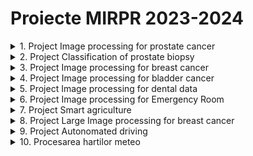 
# Proiecte MIRPR 2023-2024

<details>
    <summary> 1. Project Image processing for prostate cancer </summary>

### Scop
Caracterizarea tumorilor de prostata in imagini de tip RMN cu ajutorul atributelor de textura (radiomice)

### Ideea de baza
Caracterizarea tesuturilor canceroase la nivelul prostatei (prin metode automate neinvazive) contribuie la stabilirea unui tratament personalizat si la o mai buna recuperare a pacientului. Problema algoritmica este aceea de clasificare a diferitelor leziuni pe baza caracteristicilor radiomice extrase din RMN-urile de prostată. Caracteristicile radiomice se referă la modul în care anumiți parametri reproduc eterogenitatea sau complexitatea texturii. Cu cât scorul Gleason/ISUP pentru un nodul este mai mare, cu atât aspectul pe imagine va fi mai eterogen, cu diferențe mari de contrast între pixelii vecini și între texturile subregiunilor învecinate din acel nodul, diferențe uneori chiar vizibile cu ochiul liber. Cele mai utilizate caracteristici radiomice sunt matricele GLCM, GLRLM secundare și GLSZM.

### TODOlist
1. Iteratia1
- considerarea setului de atribute radiomice extrase si analiza acestor atribute
- clasificarea binara a leziunilor (ISUP-1 vs. others sau ISUP-1 vs. normal) cu un algoritm de ML
    - Evolutionary algorithms (e.g. [Multi Expression Programming](http://mepx.org/))
    - Decision Trees
    - Support Vector Machine
    - Artificial Neural Networks
    - other ML algorithms
- evaluarea predictiilor realziate de clasificatorul binar

2. Iteratia2
- extragerea atributelor radiomice din imagini RMN si analiza acestor atribute
- clasificarea multi-clasa a leziunilor (ISUP-1 vs. ISUP-2 vs. ISUP-3 vs. ISUP-4 vs. ISUP-5) cu un algoritm de ML
- evaluarea predictiilor 

### Data
- Cluj Hospital dataset of radiomic features extracted from 35 MRI images [link](ProjectsData/radiomicFeatsCluj35.zip)
- 26 MR datasets - https://wiki.cancerimagingarchive.net/display/Public/PROSTATE-MRI#327726088352fbd47ff4147b574d72f5b596e4a
- https://promise12.grand-challenge.org/ - great challenge, one can check methods, articles
- https://prostatemrimagedatabase.com/ - 230 datasets - I have no info about quality

### Bibliografie
- Oltean, M. (2022). Multi Expression Programming for solving classification problems [link](https://www.researchgate.net/publication/359261779_Multi_Expression_Programming_for_solving_classification_problems)
- Afshar, P., Mohammadi, A., Plataniotis, K. N., Oikonomou, A., & Benali, H. (2019). From handcrafted to deep-learning-based cancer radiomics: challenges and opportunities. IEEE Signal Processing Magazine, 36(4), 132-160.
- L. Jing, Y. Tian, Self-supervised visual feature learning with deep neural networks: A survey, IEEE Transactions on pattern analysis and machine intelligence (2020)
- theory -> prostate imaging
    - https://www.slideshare.net/abd_ellah_nazeer/presentation1-mri-imaging-of-the-prostate
    - https://www.slideshare.net/abd_ellah_nazeer/presentation1pptx-radiological-imaging-of-prostatic-diseases - sl48/49
    - Kato Zoltan - linear registration of medical data - http://www.inf.u-szeged.hu/rgvc/demos.php?did=affbinregdemo
    - 3D - http://www.inf.u-szeged.hu/rgvc/demos.php?did=affbin3dregdemo

</details>

<details>
    <summary> 2. Project Classification of prostate biopsy</summary>

### Aim
Caracterizarea cancerului de prostata in imagini de microscop (histopatologice)

### Main idea
Diagnosticul cancerului de prostată (PCa) se bazează pe stadializarea biopsiilor de țesut de prostată. Aceste mostre de țesut sunt examinate de un patolog și punctate conform sistemului de clasificare Gleason. Procesul de clasificare constă în găsirea și clasificarea țesutului canceros în așa-numitele modele Gleason (3, 4 sau 5) pe baza modelelor arhitecturale de creștere a tumorii. După ce biopsiei i se atribuie un scor Gleason, acesta este convertit într-un grad ISUP pe o scară de la 1 la 5. Sistemul de clasificare Gleason este cel mai important marker de prognostic pentru PCa, iar gradul ISUP are un rol crucial atunci când se decide cum trebuie tratat un pacient. Există atât riscul de a lipsi cancerul, cât și un risc mare de supraevaluare, ceea ce duce la un tratament inutil. Cu toate acestea, sistemul suferă de o variabilitate semnificativă între observatori între patologi, limitându-și utilitatea pentru pacienții individuali. Această variabilitate a evaluărilor ar putea duce la un tratament inutil sau, mai rău, la lipsa unui diagnostic sever.

### TODOlist
1. Iteratia1
- formarea patch-urilor - abordarea bazata pe grid sampling - si analiza datelor
- clasificarea patch-urilor (binara - ISUP-1 vs. others, ISUP-1 vs. normal - sau multi-clasa) cu un algoritm de ML
- evaluarea predictiilor facute de clasificator (prin vot majoritar)

2. Iteratia2
- formarea patch-urilor - abordarea bazata pe segmentation-driven sampling (kMeans sau UNet) - si analiza datelor 
- clasificarea patch-urilor (binara - ISUP-1 vs. others, ISUP-1 vs. normal - sau multi-clasa) cu un algoritm de ML
- evaluarea predictiilor facute de clasificator (prin vot majoritar)

3. Iteratia3
- formarea patch-urilor - abordarea bazata pe segmentation-driven sampling (Graph-based NNs - similar cu [link](https://arxiv.org/pdf/1910.13328.pdf)) - si analiza datelor 
- clasificarea patch-urilor (binara - ISUP-1 vs. others, ISUP-1 vs. normal - sau multi-clasa) cu un algoritm de ML
- evaluarea predictiilor facute de clasificator (prin vot majoritar)

### Data
- Grand Challenge Data [link](https://www.kaggle.com/competitions/prostate-cancer-grade-assessment/data)

### Bibliografie
- Bulten, W., Kartasalo, K., Chen, P. H. C., Ström, P., Pinckaers, H., Nagpal, K., ... & Eklund, M. (2022). Artificial intelligence for diagnosis and Gleason grading of prostate cancer: the PANDA challenge. Nature medicine, 28(1), 154-163. [link](https://www.nature.com/articles/s41591-021-01620-2#Abs1)
- Lazar, A. J., & Demicco, E. G. (2022). Human and machine: Better at pathology together?. Cancer cell, 40(8), 806-808. 
- Linkon, A. H. M., Labib, M. M., Hasan, T., & Hossain, M. (2021). Deep learning in prostate cancer diagnosis and Gleason grading in histopathology images: An extensive study. Informatics in Medicine Unlocked, 24, 100582. [link](https://www.sciencedirect.com/science/article/pii/S2352914821000721#bib107)
- Salvi, M., Acharya, U. R., Molinari, F., & Meiburger, K. M. (2021). The impact of pre-and post-image processing techniques on deep learning frameworks: A comprehensive review for digital pathology image analysis. Computers in Biology and Medicine, 128, 104129 [link](https://www.sciencedirect.com/science/article/pii/S0010482520304601)
- Graph Neural Networks documentation [link](https://cs.stanford.edu/people/jure/) 
- theory -> prostate imaging
    - https://www.slideshare.net/abd_ellah_nazeer/presentation1-mri-imaging-of-the-prostate
    - https://www.slideshare.net/abd_ellah_nazeer/presentation1pptx-radiological-imaging-of-prostatic-diseases - sl48/49
    - Kato Zoltan - linear registration of medical data - http://www.inf.u-szeged.hu/rgvc/demos.php?did=affbinregdemo
    - 3D - http://www.inf.u-szeged.hu/rgvc/demos.php?did=affbin3dregdemo

</details>

<details>
    <summary> 3. Project Image processing for breast cancer </summary>

### Scop
Caracterizarea tumorilor de san in imagini de tip tomosinteza


### Ideea de baza
Tomosinteza digitală a sânului (DBT) este o tehnologie avansată de screening pentru cancerul de sân, aprobată de FDA în 2011. DBT este adesea denumită mamografie 3D, deoarece produce imagini cvasi-tridimensionale (3D) ale sânului. În DBT, un aparat cu raze X este rotit pentru a captura imagini ale țesutului mamar din unghiuri diferite. Aceste imagini sunt reconstruite pentru a produce secțiuni subțiri ale sânului, care au detalii îmbunătățite în comparație cu mamografia tradițională 2D. Mai exact, rezoluția mai mare în afara planului în DBT permite o mai bună vizualizare a maselor și a distorsiunilor arhitecturale [link](https://pubs.rsna.org/doi/pdf/10.1148/rg.2019180046). Beneficiile DBT ca instrument de screening sunt demonstrate în mai multe studii prospective [ref](https://pubs.rsna.org/doi/full/10.1148/radiol.2015141303) în ultimul deceniu.


### TODOlist
1. Iteratia1
- considerarea setului de imagini de tip tomosinteza si analiza acestuia 
- clasificarea imaginilor prin folosirea unui algoritm de ML
- evaluarea predictilor facute de clasificator
 
2. Iteratia2
- considerarea setului de imagini de tip tomosinteza si analiza acestuia 
- localizarea tumorilor in imagini prin folosirea unui algoritm de ML (fie detectie, fie segmentare) - se poate porni de la exemplul de segmentare a tumorilor [link](https://github.com/MaciejMazurowski/mri-breast-tumor-segmentation)  in imagini MRI [link](https://github.com/mazurowski-lab/MRI-deeplearning-tutorial)
- evaluarea predictilor facute automat

3. Iteratia3
- considerarea setului de imagini de tip tomosinteza si analiza acestuia 
- identificarea cancerului de san in imagini prin folosirea unui algoritm de ML bazat pe grafe [link](https://dl.acm.org/doi/pdf/10.1145/3535508.3545549?casa_token=5wUH0sLz0Y0AAAAA:lFuFZ49UTvo1PcmtNLVUYsUlncgRiH3zUsYWO2JBBTReebYSuWeGZRp0xBVLGnhAcMscbkv5G_Dm)
- evaluarea predictilor facute automat

### Data
- DBT dataset [link](https://sites.duke.edu/mazurowski/resources/digital-breast-tomosynthesis-database/)); about used algorithms [link](https://github.com/mazurowski-lab/DBT-cancer-detection-algorithms) more details are available [here](https://jamanetwork.com/journals/jamanetworkopen/fullarticle/2801740)


### Bibliografie
- Geras, K. J., Mann, R. M., & Moy, L. (2019). Artificial intelligence for mammography and digital breast tomosynthesis: current concepts and future perspectives. Radiology, 293(2), 246-259. [link](https://pubs.rsna.org/doi/10.1148/radiol.2019182627)
- Bai, J., Posner, R., Wang, T., Yang, C., & Nabavi, S. (2021). Applying deep learning in digital breast tomosynthesis for automatic breast cancer detection: A review. Medical image analysis, 71, 102049.[link](https://www.sciencedirect.com/science/article/pii/S1361841521000955)
- Fan, M., Zheng, H., Zheng, S., You, C., Gu, Y., Gao, X., ... & Li, L. (2020). Mass detection and segmentation in digital breast tomosynthesis using 3D-mask region-based convolutional neural network: a comparative analysis. Frontiers in molecular biosciences, 7, 599333. [link](https://www.frontiersin.org/articles/10.3389/fmolb.2020.599333/full)
- Graph Neural Networks documentation [link](https://cs.stanford.edu/people/jure/) 
- Buda, M., Saha, A., Walsh, R., Ghate, S., Li, N., Święcicki, A., ... & Mazurowski, M. A. (2021). A data set and deep learning algorithm for the detection of masses and architectural distortions in digital breast tomosynthesis images. JAMA network open, 4(8), e2119100-e2119100. [link](https://jamanetwork.com/journals/jamanetworkopen/fullarticle/2783046?utm_campaign=articlePDF&utm_medium=articlePDFlink&utm_source=articlePDF&utm_content=jamanetworkopen.2023.0524)

</details>

<details>
    <summary> 4. Project Image processing for bladder cancer </summary>

### Scop
- stadializarea tumorilor in imagini medicale ale vezicii

### Ideea de baza

- identificarea tumorilor in vezica si gradul lor de infiltrare in peretele vezicii cu ajutorul tehnicilor automate (prin metode non-invazive) se poate dovedi a fi un real sprijin in stadializarea cancerului de vezica 

### TODOlist
1. Iteratia 1
- analiza datelor
- segmentarea zonelor de interes (perete, interior, tumora, background) cu ajutorul unor modele bazate pe CNN [DeepMedic](https://github.com/deepmedic/deepmedic), [U2net](https://github.com/xuebinqin/U-2-Net), [DeepLab](https://github.com/tensorflow/models/tree/master/research/deeplab)
- evaluarea segmentarilor

2. Iteratia 2
- clasificarea leziunilor anterior segmentate in functie de gradul lor de penetrare a peretelui vezicii
- evaluarea performantei

### Data
- 19 MRI - mouse, xenograft model - 2019 - https://wiki.cancerimagingarchive.net/pages/viewpage.action?pageId=52757379120
- human participants - multimodal imaging - https://wiki.cancerimagingarchive.net/display/Public/TCGA-BLCA#1605636778b0bc3193ac47e9a70f2dcc3b72b99e


### Bibliografie
- M. I. Metwally et al, The validity, reliability, and reviewer acceptance of VI-RADS in assessing muscle invasion by bladder cancer: a multicenter prospective study. European Radiology, 1-13 (2021)
- S. H. Kim, Validation of vesical imaging reporting and data system for assessing muscle invasion in bladder tumor. Abdominal Radiology, 45(2):491-498 (2020)
- Tian, Z., Li, X., Zheng, Y., Chen, Z., Shi, Z., Liu, L., & Fei, B. (2020). Graph‐convolutional‐network‐based interactive prostate segmentation in MR images. Medical physics, 47(9), 4164-4176.
- X. Dolz et al., Multiregion segmentation of bladder cancer structures in MRI with progressive dilated convolutional networks, Med. Phys. 45 (12):5482–5493 (2018)
- K. Hammouda et al., A deep learning-based approach for accurate segmentation of bladder wall using mr images, 2019 IEEE International Conference on Imaging, pp. 1-6 (2019)

</details>

<details>
    <summary> 5. Project Image processing for dental data </summary>

### Scop
Identificarea dintilor si leziunilor in imagini dentare

### Ideea de baza
- procesarea automata a imaginilor medicale dentare poate fi foarte utila atat medicilor, cat si pacientilor. Identificarea dintilor si a leziunilro in aceste imagini reprezinta baza dezvoltarii unor aplicatii de screening automat a starii de sanatate a dintilor.

### TODOlist
1. Iteratia 1
- analiza datelor
- segmentarea zonelor de interes (mandibula, dinti) cu ajutorul unor modele preantrenate [DeepMedic](https://github.com/deepmedic/deepmedic), [U2net](https://github.com/xuebinqin/U-2-Net), [DeepLab](https://github.com/tensorflow/models/tree/master/research/deeplab)
- evaluarea segmentarilor

2. Iteratia 2
- antrenarea unor modele de segmentare bazate pe CNN si grafe [link](Lu, Y., Chen, Y., Zhao, D., Liu, B., Lai, Z., & Chen, J. (2020). CNN-G: Convolutional neural network combined with graph for image segmentation with theoretical analysis. IEEE Transactions on Cognitive and Developmental Systems, 13(3), 631-644.) a zonelor de interes specifice datelor medicale stomatologice [exemplu](https://github.com/SerdarHelli/Segmentation-of-Teeth-in-Panoramic-X-ray-Image-Using-U-Net) si studiul diferitelor functii de loss [link](https://github.com/JunMa11/SegLoss)
- evaluarea segmentarilor
- compararea abordarii din iteratia 1 cu abordarea din iteratia 2

### Data
- images with segmented [mandible](https://data.mendeley.com/datasets/hxt48yk462/1) and [tooth](https://github.com/SerdarHelli/Segmentation-of-Teeth-in-Panoramic-X-ray-Image-Using-U-Net)
- spectral images and their masks [here](https://sites.uef.fi/spectral/odsi-db/)

### Bibliografie
- Jader, G., Fontineli, J., Ruiz, M., Abdalla, K., Pithon, M., & Oliveira, L. (2018, October). Deep instance segmentation of teeth in panoramic X-ray images. In 2018 31st SIBGRAPI Conference on Graphics, Patterns and Images (SIBGRAPI) (pp. 400-407). IEEE.
- Leite, A. F., Gerven, A. V., Willems, H., Beznik, T., Lahoud, P., Gaêta-Araujo, H., ... & Jacobs, R. (2021). Artificial intelligence-driven novel tool for tooth detection and segmentation on panoramic radiographs. Clinical oral investigations, 25(4), 2257-2267.
- Lu, Y., Chen, Y., Zhao, D., Liu, B., Lai, Z., & Chen, J. (2020). CNN-G: Convolutional neural network combined with graph for image segmentation with theoretical analysis. IEEE Transactions on Cognitive and Developmental Systems, 13(3), 631-644.



</details>


<details>
    <summary> 6. Project Image processing for Emergency Room </summary>

### Scop
Identificarea problemelor medicale ale plamanilor in ecografii

### Ideea de baza
- procesarea automata a imaginilor medicale de tip ecografii este foarte utila in medicina de urgenta. Clasificarea automata a acestor imagini in imagini sanatoase sau patologice poate sprijini procesul de diagnosticare. 
Răspândirea rapidă a SARS-CoV-2 (COVID-19) din decembrie 2019 a forțat Unitățile de Terapie Intensivă să facă față unui număr mare de pacienți internați simultan cu resurse limitate. Pacienții grav bolnavi de COVID-19, în special cei cu ventilatoare mecanice, necesită o atenție specială, deoarece pot dezvolta complicații potențiale cu consecințe hemodinamice și respiratorii critice. Ultrasunetele la punctul de îngrijire (POCUS) ar putea avea un rol important în evaluarea pacientului cu SARS-CoV-2 în stare critică. În mare parte, ecografia pulmonară a fost prezentată ca având un rol în diagnostic și monitorizare, dar examinarea căilor respiratorii și evaluarea hemodinamică sunt de asemenea de interes.


### TODOlist
1. Iteratia 1
- analiza datelor
- clasificarea binara a imaginilor (normale vs. patologice)
- evaluarea clasificarii

2. Iteratia 2
- analiza datelor
- clasificarea multiclasa a imaginilor (normale vs. patologia1 vs. patologia2 vs. patologia3)
- evaluarea clasificarii
- compararea abordarii din iteratia 1 cu abordarea din iteratia 2

### Data
- imagini[link](https://drive.google.com/file/d/1KGIfChgskbB0H2FhPsMdebhllfcqMMkk/view?usp=sharing)


### Bibliografie
- Ghid imagini [link](GhidImaginiUS-AI.docx)
- Simon, R., Petrișor, C., Bodolea, C., Csipak, G., Oancea, C., & Golea, A. (2021). ABC approach proposal for POCUS in COVID-19 critically ill patients. Medical Ultrasonography, 23(1), 94-102. [link](https://eds.s.ebscohost.com/eds/pdfviewer/pdfviewer?vid=0&sid=b8705254-6e59-4baf-bd4b-8aca37d58999%40redis)
- Polyzogopoulou, E., Amoiridou, P., Abraham, T. P., & Ventoulis, I. (2022). Acute liver injury in COVID-19 patients hospitalized in the intensive care unit: Narrative review. World Journal of Gastroenterology, 28(47), 6662. [link](https://www.scienceopen.com/document_file/d2c6543c-9c93-4045-aed8-522af36a8a85/PubMedCentral/d2c6543c-9c93-4045-aed8-522af36a8a85.pdf)
</details>


<details>
    <summary> 7. Project Smart agriculture </summary>

### Scop
Cultivarea eficienta a plantelor

### Ideea de baza
Tot mai multe persoane sunt interesate de agricultura, produse cat mai naturale (eco, bio) si chiar cultivarea plantelor in gradina proprie. Dar multe dintre aceste persoane nu detin toate informatiile necesare cultivarii si ingrijirii plantelor (cand sa le semene/planteze, in ce sol se dezvolta optim, cand sa le ude, cat dureaza pana la maturizare, etc.). De aceea, ar fi util un sistem (o aplicatie) care sa permita oamenilor sa cultive legume intr-o anumita locatie avand in vedere factori de influenta precum: tipul de sol, temperatura, umiditatea, vantul, etc., dar si sfaturi utile pentru ingrijirea plantelor (cand sa le semene, cand sa le ude, etc.).

### TODOlist
1. Iteratia1
- identificarea culturii/culturilor cu potential maxim (productie maxima) care se poate cultiva pe o suprafata data avand in vedere specificul culturilor și specificul locatiei unde se face cultivarea (de ex carateristicile solului). Se pot lua in considerare si culturi succesive (ex. o cultura de salata verde sau de spanac urmata de o cultura de rosii sau de fasole verde). Info utile:
    - set care precizeaza ce sol prefera anumite culturi https://www.kaggle.com/datasets/atharvaingle/crop-recommendation-dataset?resource=download
    - un set care indica vecinatatile de plante https://www.kaggle.com/datasets/aramacus/companion-plants

2. Iteratia2
- identificarea bolilor în culturi pe baza procesării automate a imaginilor frunzelor. Info utile
    - set de imagini cu bolile plantelor [link1](https://www.kaggle.com/datasets/emmarex/plantdisease), [link2](https://www.kaggle.com/datasets/qramkrishna/corn-leaf-infection-dataset), [link3](https://www.kaggle.com/datasets/vbookshelf/rice-leaf-diseases)

3. Iteratia3
- identificarea culturii potrivite si a cantitatii care poate fi posibil cultivata tinand cont de specificul culturii,  caracteristicile solului, coordonatele geografice ale locatiei, dimensiune parcelei, data plantarii, datele meteo aferente perioadei de cultivare. Datele de iesire se vor referi la cantitate din fiecare tip de leguma pentru parcela respectiva. Info utile:
    - dataset gata construit [link](https://www.nature.com/articles/s41597-021-00817-x#Sec4)
    - construire dataset cu informatiile necesare (caracteristicile culturilor, solului, etc.) extrase din "texte de specialitate" - se poate folosi un model de extragere a informatiilor utile din texte (de ex. transformerul BART de la HuggingFace [link](https://huggingface.co/facebook/bart-large-cnn?text=The+tower+is+324+metres+%281%2C063+ft%29+tall%2C+about+the+same+height+as+an+81-storey+building%2C+and+the+tallest+structure+in+Paris.+Its+base+is+square%2C+measuring+125+metres+%28410+ft%29+on+each+side.+During+its+construction%2C+the+Eiffel+Tower+surpassed+the+Washington+Monument+to+become+the+tallest+man-made+structure+in+the+world%2C+a+title+it+held+for+41+years+until+the+Chrysler+Building+in+New+York+City+was+finished+in+1930.+It+was+the+first+structure+to+reach+a+height+of+300+metres.+Due+to+the+addition+of+a+broadcasting+aerial+at+the+top+of+the+tower+in+1957%2C+it+is+now+taller+than+the+Chrysler+Building+by+5.2+metres+%2817+ft%29.+Excluding+transmitters%2C+the+Eiffel+Tower+is+the+second+tallest+free-standing+structure+in+France+after+the+Millau+Viaduct) sau altele [link](https://paperswithcode.com/task/reading-comprehension)) precum cele din folderul [ProjectsData/vegetables](ProjectsData\vegetables)

4. Iteratia4
- recomandari pt planul de cultivare (tinand cont de informatiile acumulate in functionalitatile precedente)
    - versiunea if - then
    - versiunea advanced

### Bibliographie
- Su, Y., Gabrielle, B., & Makowski, D. (2021). A global dataset for crop production under conventional tillage and no tillage systems. Scientific Data, 8(1), 33. [link](https://www.nature.com/articles/s41597-021-00817-x)
- Kluger, D. M., Owen, A. B., & Lobell, D. B. (2022). Combining randomized field experiments with observational satellite data to assess the benefits of crop rotations on yields. Environmental Research Letters, 17(4), 044066. [link](https://iopscience.iop.org/article/10.1088/1748-9326/ac6083)


</details>




<details>
    <summary> 8. Project Large Image processing for breast cancer </summary>

### Scop
Caracterizarea tumorilor de san in imagini de tip histopatologic


### Ideea de baza
Gradul tumorii cancerului de sân este puternic asociat cu supraviețuirea pacientului. În practica clinică actuală, patologii atribuie gradul tumorii după analiza vizuală a specimenelor de țesut. Cu toate acestea, studii diferite arată variații semnificative între observatori în gradul cancerului de sân. Au fost propuse metode de clasificare a cancerului de sân bazate pe computer, dar funcționează numai pe zone de țesut selectate în mod specific și/sau necesită adnotări care necesită forță de muncă pentru a fi aplicate noilor seturi de date. În acest proiect se urmareste antrenarea și evaluarea unui model de clasificare a cancerului de sân bazat pe învățarea profundă care funcționează pe imagini histopatologice cu diapozitive întregi. Clasificarea histologică a cancerului de sân implică revizuirea și notarea a trei caracteristici morfologice bine stabilite: numărul mitotic, pleomorfismul nuclear și formarea tubulilor. Luate împreună, aceste caracteristici formează baza sistemului de clasificare Nottingham, care este utilizat pentru a informa caracterizarea și prognoza cancerului de sân. Scopul proiectului este de a dezvolta modele de învățare profundă pentru a efectua notarea histologică a mostrelor de testut.


### TODOlist
1. Iteratia1
- considerarea setului de imagini de tip histo si analiza acestuia 
- clasificarea imaginilor prin folosirea unui algoritm de ML; se poate porni de la exemplul de aici [link](http://andrewjanowczyk.com/use-case-6-invasive-ductal-carcinoma-idc-segmentation/) si setul de date de aici [link](https://www.bracs.icar.cnr.it/)
- evaluarea predictilor facute de clasificator
 
2. Iteratia2
- considerarea setului de imagini de tip histo si analiza acestuia 
- localizarea tumorilor in imagini prin folosirea unui algoritm de ML (fie detectie, fie segmentare) - se poate porni de la exemplul de segmentare [link](https://github.com/AICAN-Research/H2G-Net) folosit in soft-ul [FastPathology](https://github.com/AICAN-Research/FAST-Pathology)
- evaluarea predictilor facute automat

3. Iteratia3
- considerarea setului de imagini de tip tomosinteza si analiza acestuia 
- identificarea cancerului de san in imagini prin folosirea unui algoritm de ML bazat pe grafe [link](https://kth.diva-portal.org/smash/get/diva2:1695468/FULLTEXT01.pdf) sau [link](https://drive.google.com/file/d/1sGHiDiZaLt5Yg1Pc1acxKwzHCXoXAFCy/view)
- evaluarea predictilor facute automat

### Data
- dataset1 [link](https://www.bracs.icar.cnr.it/)
- dataset2 - se va oferi direct celor interesati


### Bibliografie
- Jaroensri, R., Wulczyn, E., Hegde, N., Brown, T., Flament-Auvigne, I., Tan, F., ... & Chen, P. H. C. (2022). Deep learning models for histologic grading of breast cancer and association with disease prognosis. NPJ breast cancer, 8(1), 113. [link](https://www.nature.com/articles/s41523-022-00478-y)
- Wetstein, S. C., de Jong, V. M., Stathonikos, N., Opdam, M., Dackus, G. M., Pluim, J. P., ... & Veta, M. (2022). Deep learning-based breast cancer grading and survival analysis on whole-slide histopathology images. Scientific reports, 12(1), 15102.[link](https://www.nature.com/articles/s41598-022-19112-9)
- Niyas, S., Bygari, R., Naik, R., Viswanath, B., Ugwekar, D., Mathew, T., ... & Rajan, J. (2023). Automated Molecular Subtyping of Breast Carcinoma Using Deep Learning Techniques. IEEE Journal of Translational Engineering in Health and Medicine, 11, 161-169. [link](https://www.ncbi.nlm.nih.gov/pmc/articles/PMC9924555/)
- Hameed, Z., Garcia-Zapirain, B., Aguirre, J. J., & Isaza-Ruget, M. A. (2022). Multiclass classification of breast cancer histopathology images using multilevel features of deep convolutional neural network. Scientific Reports, 12(1), 15600. [link](https://www.nature.com/articles/s41598-022-19278-2)
</details>

<details>
    <summary> 9. Project Autonomated driving </summary>

More details [link](2023_04_03_SemesterProjects_Bosch.pdf)

</details>


<details>
    <summary> 10. Procesarea hartilor meteo </summary>

### Scop
Identificarea fronturilor atmosferice in imagini de tip "synoptic map"


### Ideea de baza
Identificarea in imagini a fronturilor atmosferice ;i corelarea lor cu incidentele de tip AVC. 
S-a constatat ca de-a lungul timpului distributia pe zile a accidentelor vasculare se poate corela cu anumit factori meteo precum frontul atmosferic, presiunea, temepratura, etc.
Primul pas ar fi identificarea acestor fronturi ]n imaginile de tip "synoptic map". 



### TODOlist
1. Colectarea de imagini de tip "synoptic map".
2. identificarea fronturilor in imagini si clasificarea fronturilor (reci, calde, mixte).
3. corelarea fronturilor cu alte variabile meteo (temperatura, presiunea)
4. corelarea datelor meteo cu date medicale

### Date si referinte
**Date si biblioteci**
- https://www.wetter3.de/archiv_dwd_dt.html
- https://danepubliczne.imgw.pl/datastore



**Metode de lucru**
- https://www.rmets.org/metmatters/how-interpret-weather-chart
- https://www.weather.gov/jetstream/wxmaps
- https://wcd.copernicus.org/articles/3/113/2022/wcd-3-113-2022.pdf